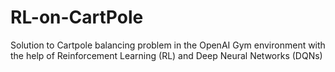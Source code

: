 # RL-on-CartPole
 Solution to Cartpole balancing problem in the OpenAI Gym environment with the help of Reinforcement Learning (RL) and Deep Neural Networks (DQNs)

